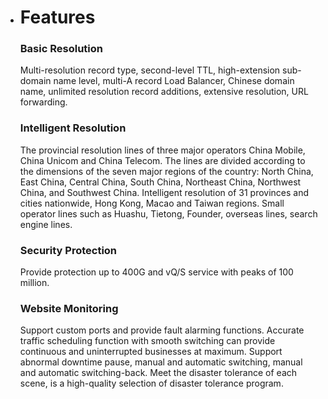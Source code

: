 - # Features

  ### Basic Resolution

  Multi-resolution record type, second-level TTL, high-extension sub-domain name level, multi-A record Load Balancer, Chinese domain name, unlimited resolution record additions, extensive resolution, URL forwarding.

  ### **Intelligent Resolution**

  The provincial resolution lines of three major operators China Mobile, China Unicom and China Telecom. The lines are divided according to the dimensions of the seven major regions of the country: North China, East China, Central China, South China, Northeast China, Northwest China, and Southwest China. Intelligent resolution of 31 provinces and cities nationwide, Hong Kong, Macao and Taiwan regions. Small operator lines such as Huashu, Tietong, Founder, overseas lines, search engine lines.

  ### **Security Protection**

  Provide protection up to 400G and vQ/S service with peaks of 100 million.

  ### Website Monitoring

  Support custom ports and provide fault alarming functions.
  Accurate traffic scheduling function with smooth switching can provide continuous and uninterrupted businesses at maximum.
  Support abnormal downtime pause, manual and automatic switching, manual and automatic switching-back.
  Meet the disaster tolerance of each scene, is a high-quality selection of disaster tolerance program.

